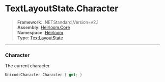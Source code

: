 # TextLayoutState.Character

> **Framework**: .NETStandard,Version=v2.1  
> **Assembly**: [Heirloom.Core][0]  
> **Namespace**: [Heirloom][0]  
> **Type**: [TextLayoutState][1]

--------------------------------------------------------------------------------

### Character

The current character.

```cs
UnicodeCharacter Character { get; }
```

[0]: ../Heirloom.Core.md
[1]: Heirloom.TextLayoutState.md
